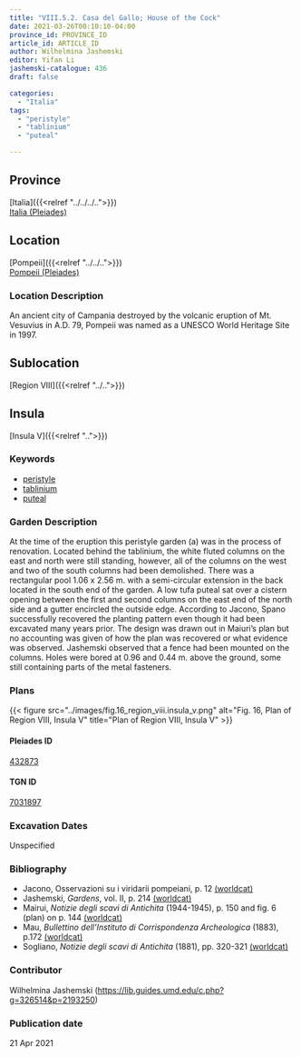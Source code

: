 ```yaml
---
title: "VIII.5.2. Casa del Gallo; House of the Cock"
date: 2021-03-26T00:10:10-04:00
province_id: PROVINCE_ID
article_id: ARTICLE_ID
author: Wilhelmina Jashemski
editor: Yifan Li
jashemski-catalogue: 436
draft: false

categories:
  - "Italia"
tags:
  - "peristyle"
  - "tablinium"
  - "puteal"

---
```


## Province
[Italia]({{<relref "../../../..">}}) \
[Italia (Pleiades)](https://pleiades.stoa.org/places/1052)

## Location
[Pompeii]({{<relref "../../..">}}) \
[Pompeii (Pleiades)](https://pleiades.stoa.org/places/433032)

### Location Description
An ancient city of Campania destroyed by the volcanic eruption of Mt. Vesuvius in A.D. 79, Pompeii was named as a UNESCO World Heritage Site in 1997.

## Sublocation
[Region VIII]({{<relref "../..">}})

## Insula
[Insula V]({{<relref "..">}})

### Keywords
 - [peristyle](http://vocab.getty.edu/page/aat/300080971)
 - [tablinium](http://vocab.getty.edu/page/aat/300004180)
 - [puteal](http://vocab.getty.edu/page/aat/300443458)


### Garden Description
At the time of the eruption this peristyle garden (a) was in the process of renovation. Located behind the tablinium, the white fluted columns on the east and north were still standing, however, all of the columns on the west and two of the south columns had been demolished. There was a rectangular pool 1.06 x 2.56 m. with a semi-circular extension in the back located in the south end of the garden. A low tufa puteal sat over a cistern opening between the first and second columns on the east end of the north side and a gutter encircled the outside edge. According to Jacono, Spano successfully recovered the planting pattern even though it had been excavated many years prior. The design was drawn out in Maiuri’s plan but no accounting was given of how the plan was recovered or what evidence was observed.  Jashemski observed that a fence had been mounted on the columns. Holes were bored at 0.96 and 0.44 m. above the ground, some still containing parts of the metal fasteners.

### Plans
{{< figure src="../images/fig.16_region_viii.insula_v.png" alt="Fig. 16, Plan of  Region VIII, Insula V" title="Plan of  Region VIII, Insula V" >}}

#### Pleiades ID
[432873](https://pleiades.stoa.org/places/538911200)

#### TGN ID
[7031897](http://vocab.getty.edu/page/tgn/2053030)

###  Excavation Dates
Unspecified

### Bibliography
* Jacono, Osservazioni su i viridarii pompeiani, p. 12 [(worldcat)](http://www.worldcat.org/oclc/1131425884)
* Jashemski, *Gardens*, vol. II, p. 214 [(worldcat)](http://www.worldcat.org/oclc/1113367431)
* Mairui, *Notizie degli scavi di Antichita* (1944-1945), p. 150 and fig. 6 (plan) on p. 144 [(worldcat)](http://www.worldcat.org/oclc/638883283)
* Mau, *Bullettino dell'Instituto di Corrispondenza Archeologica* (1883), p.172 [(worldcat)](http://www.worldcat.org/oclc/823239162)
* Sogliano, *Notizie degli scavi di Antichita* (1881), pp. 320-321 [(worldcat)](http://www.worldcat.org/oclc/638883283)



### Contributor
Wilhelmina Jashemski (https://lib.guides.umd.edu/c.php?g=326514&p=2193250)

### Publication date

21 Apr 2021
